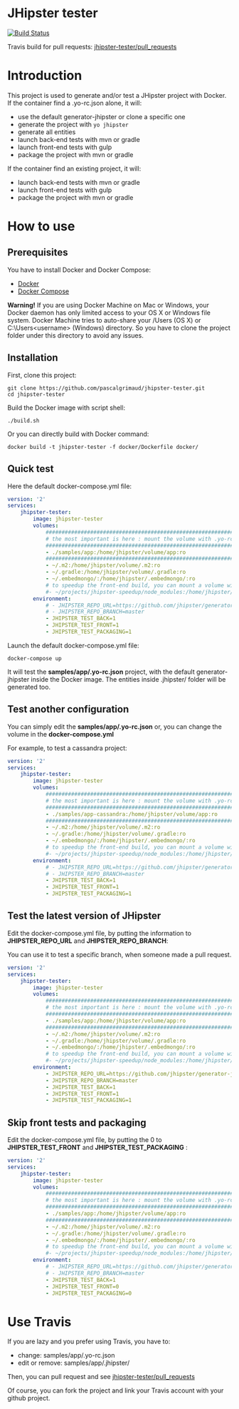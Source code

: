 # JHipster tester

[![Build Status][travis-image]][travis-url]

Travis build for pull requests: [jhipster-tester/pull_requests](https://travis-ci.org/pascalgrimaud/jhipster-tester/pull_requests)

# Introduction

This project is used to generate and/or test a JHipster project with Docker.
If the container find a .yo-rc.json alone, it will:
- use the default generator-jhipster or clone a specific one
- generate the project with `yo jhipster`
- generate all entities
- launch back-end tests with mvn or gradle
- launch front-end tests with gulp
- package the project with mvn or gradle

If the container find an existing project, it will:
- launch back-end tests with mvn or gradle
- launch front-end tests with gulp
- package the project with mvn or gradle

# How to use

## Prerequisites

You have to install Docker and Docker Compose:

- [Docker](https://docs.docker.com/installation/#installation)
- [Docker Compose](https://docs.docker.com/compose/install)

**Warning!** If you are using Docker Machine on Mac or Windows, your Docker daemon has only limited access to your OS X or Windows file system. Docker Machine tries to auto-share your /Users (OS X) or C:\Users\<username> (Windows) directory. So you have to clone the project folder under this directory to avoid any issues.

## Installation

First, clone this project:

```
git clone https://github.com/pascalgrimaud/jhipster-tester.git
cd jhipster-tester
```

Build the Docker image with script shell:

```
./build.sh
```

Or you can directly build with Docker command:

```
docker build -t jhipster-tester -f docker/Dockerfile docker/
```

## Quick test

Here the default docker-compose.yml file:

```yaml
version: '2'
services:
    jhipster-tester:
        image: jhipster-tester
        volumes:
            ####################################################################
            # the most important is here : mount the volume with .yo-rc.json   #
            ####################################################################
            - ./samples/app:/home/jhipster/volume/app:ro
            ####################################################################
            - ~/.m2:/home/jhipster/volume/.m2:ro
            - ~/.gradle:/home/jhipster/volume/.gradle:ro
            - ~/.embedmongo/:/home/jhipster/.embedmongo/:ro
            # to speedup the front-end build, you can mount a volume with node_modules node4, npm3
            #- ~/projects/jhipster-speedup/node_modules:/home/jhipster/volume/node_modules:ro
        environment:
            # - JHIPSTER_REPO_URL=https://github.com/jhipster/generator-jhipster.git
            # - JHIPSTER_REPO_BRANCH=master
            - JHIPSTER_TEST_BACK=1
            - JHIPSTER_TEST_FRONT=1
            - JHIPSTER_TEST_PACKAGING=1

```

Launch the default docker-compose.yml file:

```
docker-compose up
```

It will test the **samples/app/.yo-rc.json** project, with the default generator-jhipster
inside the Docker image. The entities inside .jhipster/ folder will be generated too.

## Test another configuration

You can simply edit the **samples/app/.yo-rc.json** or, you can change the volume in the **docker-compose.yml**

For example, to test a cassandra project:

```yaml
version: '2'
services:
    jhipster-tester:
        image: jhipster-tester
        volumes:
            ####################################################################
            # the most important is here : mount the volume with .yo-rc.json   #
            ####################################################################
            - ./samples/app-cassandra:/home/jhipster/volume/app:ro
            ####################################################################
            - ~/.m2:/home/jhipster/volume/.m2:ro
            - ~/.gradle:/home/jhipster/volume/.gradle:ro
            - ~/.embedmongo/:/home/jhipster/.embedmongo/:ro
            # to speedup the front-end build, you can mount a volume with node_modules node4, npm3
            #- ~/projects/jhipster-speedup/node_modules:/home/jhipster/volume/node_modules:ro
        environment:
            # - JHIPSTER_REPO_URL=https://github.com/jhipster/generator-jhipster.git
            # - JHIPSTER_REPO_BRANCH=master
            - JHIPSTER_TEST_BACK=1
            - JHIPSTER_TEST_FRONT=1
            - JHIPSTER_TEST_PACKAGING=1
```

## Test the latest version of JHipster

Edit the docker-compose.yml file, by putting the information to
**JHIPSTER_REPO_URL** and **JHIPSTER_REPO_BRANCH**:

You can use it to test a specific branch, when someone made a pull request.

```yaml
version: '2'
services:
    jhipster-tester:
        image: jhipster-tester
        volumes:
            ####################################################################
            # the most important is here : mount the volume with .yo-rc.json   #
            ####################################################################
            - ./samples/app:/home/jhipster/volume/app:ro
            ####################################################################
            - ~/.m2:/home/jhipster/volume/.m2:ro
            - ~/.gradle:/home/jhipster/volume/.gradle:ro
            - ~/.embedmongo/:/home/jhipster/.embedmongo/:ro
            # to speedup the front-end build, you can mount a volume with node_modules node4, npm3
            #- ~/projects/jhipster-speedup/node_modules:/home/jhipster/volume/node_modules:ro
        environment:
            - JHIPSTER_REPO_URL=https://github.com/jhipster/generator-jhipster.git
            - JHIPSTER_REPO_BRANCH=master
            - JHIPSTER_TEST_BACK=1
            - JHIPSTER_TEST_FRONT=1
            - JHIPSTER_TEST_PACKAGING=1
```

## Skip front tests and packaging

Edit the docker-compose.yml file, by putting the 0 to
**JHIPSTER_TEST_FRONT** and **JHIPSTER_TEST_PACKAGING** :

```yaml
version: '2'
services:
    jhipster-tester:
        image: jhipster-tester
        volumes:
            ####################################################################
            # the most important is here : mount the volume with .yo-rc.json   #
            ####################################################################
            - ./samples/app:/home/jhipster/volume/app:ro
            ####################################################################
            - ~/.m2:/home/jhipster/volume/.m2:ro
            - ~/.gradle:/home/jhipster/volume/.gradle:ro
            - ~/.embedmongo/:/home/jhipster/.embedmongo/:ro
            # to speedup the front-end build, you can mount a volume with node_modules node4, npm3
            #- ~/projects/jhipster-speedup/node_modules:/home/jhipster/volume/node_modules:ro
        environment:
            # - JHIPSTER_REPO_URL=https://github.com/jhipster/generator-jhipster.git
            # - JHIPSTER_REPO_BRANCH=master
            - JHIPSTER_TEST_BACK=1
            - JHIPSTER_TEST_FRONT=0
            - JHIPSTER_TEST_PACKAGING=0
```

# Use Travis

If you are lazy and you prefer using Travis, you have to:
- change: samples/app/.yo-rc.json
- edit or remove: samples/app/.jhipster/

Then, you can pull request and see [jhipster-tester/pull_requests](https://travis-ci.org/pascalgrimaud/jhipster-tester/pull_requests)

Of course, you can fork the project and link your Travis account with your github project.

[travis-image]: https://travis-ci.org/pascalgrimaud/jhipster-tester.svg?branch=master
[travis-url]: https://travis-ci.org/pascalgrimaud/jhipster-tester
